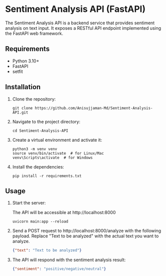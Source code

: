 # Sentiment Analysis API (FastAPI)

The Sentiment Analysis API is a backend service that provides sentiment analysis on text input. It exposes a RESTful API endpoint implemented using the FastAPI web framework.

## Requirements

- Python 3.10+
- FastAPI
- setfit

## Installation

1. Clone the repository:

   ```shell
   git clone https://github.com/Anisujjaman-Md/Sentiment-Analysis-API.git
   
2. Navigate to the project directory:

    ```shell
   cd Sentiment-Analysis-API
   
3. Create a virtual environment and activate it:

    ```shell
    python3 -m venv venv
    source venv/bin/activate  # for Linux/Mac
    venv\Scripts\activate  # for Windows

4. Install the dependencies:

    ```shell
    pip install -r requirements.txt
   
## Usage

1. Start the server:

    The API will be accessible at http://localhost:8000

    ```shell
    uvicorn main:app --reload

2. Send a POST request to http://localhost:8000/analyze with the following payload. Replace "Text to be analyzed" with the actual text you want to analyze.

    ```json
   {"text": "Text to be analyzed"}

3. The API will respond with the sentiment analysis result:
    
    ```json
   {"sentiment": "positive/negative/neutral"}